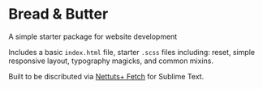 Bread & Butter
================

A simple starter package for website development

Includes a basic `index.html` file, starter `.scss` files including: reset, simple responsive layout, typography magicks, and common mixins.

Built to be discributed via [Nettuts+ Fetch](https://github.com/weslly/Nettuts-Fetch) for Sublime Text.